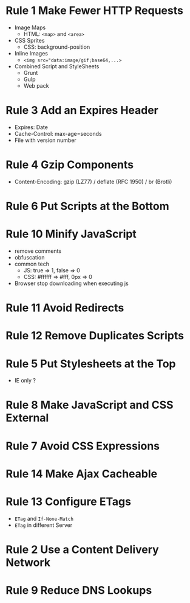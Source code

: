 # Rule 1 Make Fewer HTTP Requests
* Image Maps
	* HTML: `<map>` and `<area>`
* CSS Sprites
	* CSS: background-position
* Inline Images
	* `<img src="data:image/gif;base64,...>`
* Combined Script and StyleSheets
	* Grunt
	* Gulp
	* Web pack 
# Rule 3 Add an Expires Header
* Expires: Date
* Cache-Control: max-age=seconds
* File with version number
# Rule 4 Gzip Components
* Content-Encoding: gzip (LZ77) / deflate (RFC 1950) / br (Brotli)
# Rule 6 Put Scripts at the Bottom
# Rule 10 Minify JavaScript
* remove comments
* obfuscation
* common tech
	* JS: true => 1, false => 0
	* CSS: #ffffff => #fff, 0px => 0
* Browser stop downloading when executing js
# Rule 11 Avoid Redirects
# Rule 12 Remove Duplicates Scripts
# Rule 5 Put Stylesheets at the Top
* IE only ?
# Rule 8 Make JavaScript and CSS External
# Rule 7 Avoid CSS Expressions
# Rule 14 Make Ajax Cacheable 

# Rule 13 Configure ETags
* `ETag` and `If-None-Match`
* `ETag` in different Server

# Rule 2 Use a Content Delivery Network
# Rule 9 Reduce DNS Lookups
